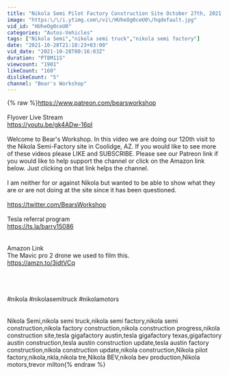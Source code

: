 ```yaml
---
title: "Nikola Semi Pilot Factory Construction Site October 27th, 2021 | Drone Footage of 10:00 AM"
image: "https:\/\/i.ytimg.com\/vi\/HUheOg0ceU0\/hqdefault.jpg"
vid_id: "HUheOg0ceU0"
categories: "Autos-Vehicles"
tags: ["Nikola Semi","nikola semi truck","nikola semi factory"]
date: "2021-10-28T21:18:23+03:00"
vid_date: "2021-10-28T00:16:03Z"
duration: "PT8M11S"
viewcount: "1901"
likeCount: "160"
dislikeCount: "5"
channel: "Bear's Workshop"
---
```

{% raw %}<a rel="nofollow" target="blank" href="https://www.patreon.com/bearsworkshop">https://www.patreon.com/bearsworkshop</a><br /><br />Flyover Live Stream<br /><a rel="nofollow" target="blank" href="https://youtu.be/gk4ADw-16pI">https://youtu.be/gk4ADw-16pI</a><br /><br />Welcome to Bear's Workshop. In this video we are doing our 120th visit to the Nikola Semi-Factory site in Coolidge, AZ. If you would like to see more of these videos please LIKE and SUBSCRIBE. Please see our Patreon link if you would like to help support the channel or click on the Amazon link below. Just clicking on that link helps the channel.<br /><br />I am neither for or against Nikola but wanted to be able to show what they are or are not doing at the site since it has been questioned.<br /><br /><a rel="nofollow" target="blank" href="https://twitter.com/BearsWorkshop">https://twitter.com/BearsWorkshop</a><br /><br />Tesla referral program<br /><a rel="nofollow" target="blank" href="https://ts.la/barry15086">https://ts.la/barry15086</a><br /><br /><br />Amazon Link<br />The Mavic pro 2 drone we used to film this.<br /><a rel="nofollow" target="blank" href="https://amzn.to/3idtVCq">https://amzn.to/3idtVCq</a><br /><br /><br /><br /><br />#nikola #nikolasemitruck #nikolamotors<br /><br /><br />Nikola Semi,nikola semi truck,nikola semi factory,nikola semi construction,nikola factory construction,nikola construction progress,nikola construction site,tesla gigafactory austin,tesla gigafactory texas,gigafactory austin construction,tesla austin construction update,tesla austin factory construction,nikola construction update,nikola construction,Nikola pilot factory,nikola,nkla,nikola tre,Nikola BEV,nikola bev production,Nikola motors,trevor milton{% endraw %}
